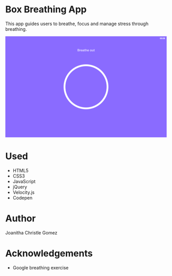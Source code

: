 Box Breathing App
========

This app guides users to breathe, focus and manage stress through breathing.

![Image](boxbreathing.png)

Used
====

* HTML5
* CSS3
* JavaScript
* jQuery
* Velocity.js
* Codepen


Author
======
Joanitha Christle Gomez

Acknowledgements
==============

* Google breathing exercise

